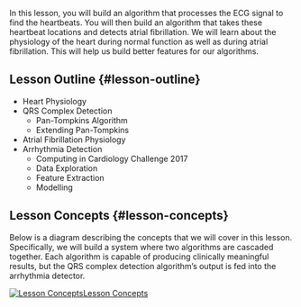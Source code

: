 In this lesson, you will build an algorithm that processes the ECG signal to find the heartbeats. You will then build an algorithm that takes these heartbeat locations and detects atrial fibrillation. We will learn about the physiology of the heart during normal function as well as during atrial fibrillation. This will help us build better features for our algorithms.

## Lesson Outline {#lesson-outline}

* Heart Physiology
* QRS Complex Detection
  * Pan-Tompkins Algorithm
  * Extending Pan-Tompkins
* Atrial Fibrillation Physiology
* Arrhythmia Detection
  * Computing in Cardiology Challenge 2017
  * Data Exploration
  * Feature Extraction
  * Modelling

## Lesson Concepts {#lesson-concepts}

Below is a diagram describing the concepts that we will cover in this lesson. Specifically, we will build a system where two algorithms are cascaded together. Each algorithm is capable of producing clinically meaningful results, but the QRS complex detection algorithm’s output is fed into the arrhythmia detector.

[![](https://video.udacity-data.com/topher/2020/March/5e7a3d14_nd320-c4-l4-lesson-concepts/nd320-c4-l4-lesson-concepts.png "Lesson Concepts")Lesson Concepts](https://classroom.udacity.com/nanodegrees/nd320-beta/parts/f2d5d3bd-ad72-415e-85e6-208fe1237dfe/modules/b337aa97-ba0a-4a57-8ee6-e15ae15fc987/lessons/048a9529-ee90-4e0f-bf00-413bb3e18983/concepts/3a10a13f-d928-433a-a654-6b54a821c9f1#)



